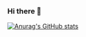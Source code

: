 ### Hi there 👋

[![Anurag's GitHub stats](https://github-readme-stats.vercel.app/api?username=halfbug)](https://www.linkedin.com/in/sadafsiddiquii/)

<!--
**halfbug/halfbug** is a ✨ _special_ ✨ repository because its `README.md` (this file) appears on your GitHub profile.

Here are some ideas to get you started:

- 🔭 I’m currently working on ...
- 🌱 I’m currently learning ...
- 👯 I’m looking to collaborate on ...
- 🤔 I’m looking for help with ...
- 💬 Ask me about ...
- 📫 How to reach me: ...
- 😄 Pronouns: ...
- ⚡ Fun fact: ...
-->
